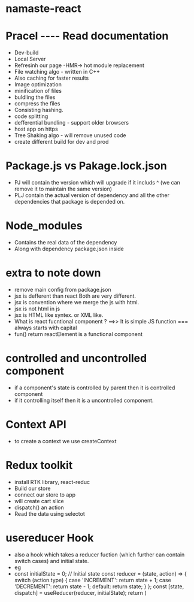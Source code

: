 # namaste-react
# Pracel ---- Read documentation
- Dev-build
- Local Server
- Refresinh our page -HMR-> hot module replacement
- File watching algo - written in C++
- Also caching for faster results
- Image optimization
- minification of files
- buldling the files
- compress the files
- Consisting hashing.
- code splitting
- defferential bundling - support older browsers
- host app on https
- Tree Shaking algo - will remove unused code 
- create different build for dev and prod
# Package.js vs Pakage.lock.json
- PJ will contain the version which will upgrade if it includs ^ (we can remove it to maintain the same version)
- PLJ contain the actual version of dependency and all the other dependencies that package is depended on.


# Node_modules
- Contains the real data of the dependency
- Along with dependency package.json inside


# extra to note down 
- remove main config from package.json
- jsx is defferent than react Both are very different.
- jsx is convention where we merge the js with html.
- jsx is not html in js
- jsx is HTML like syntex. or XML like.
- What is react fucntional component ? ==>> It is simple JS function === always starts with capital
- fun() return reactElement is a functional component




# controlled and uncontrolled component

- if a component's state is controlled by parent then it is controlled component
- if it controlling itself then it is a uncontrolled component. 


# Context API

- to create a context we use createContext 

# Redux toolkit
- install RTK library, react-reduc
- Build our store
- connect our store to app
- will create cart slice
- dispatch() an action 
- Read the data using selectot


# usereducer Hook
- also a hook which takes a reducer fuction (which further can contain switch cases) and initial state.
- eg 
- const initialState = 0; // Initial state
const reducer = (state, action) => {
  switch (action.type) {
    case 'INCREMENT':
      return state + 1;
    case 'DECREMENT':
      return state - 1;
    default:
      return state;
  }
};
const [state, dispatch] = useReducer(reducer, initialState);
return (
  <!-- <div>
    <p>Count: {state}</p>
    <button onClick={() => dispatch({ type: 'INCREMENT' })}>Increment</button>
    <button onClick={() => dispatch({ type: 'DECREMENT' })}>Decrement</button>
  </div>
); -->

# nanoid provided by RTK
- prepare